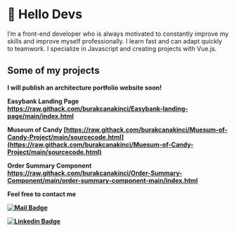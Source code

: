 # 🚀 Hello Devs

I’m a front-end developer who is always motivated to constantly improve my skills and improve myself professionally. I learn fast and can adapt quickly to teamwork. I specialize in Javascript and creating projects with Vue.js.

## Some of my projects

<b>I will publish an architecture portfolio website soon!<b>

<b>Easybank Landing Page<b>
https://raw.githack.com/burakcanakinci/Easybank-landing-page/main/index.html

<b>Museum of Candy<b>
[https://raw.githack.com/burakcanakinci/Muesum-of-Candy-Project/main/sourcecode.html](https://raw.githack.com/burakcanakinci/Muesum-of-Candy-Project/main/sourcecode.html)

<b>Order Summary Component<b>
https://raw.githack.com/burakcanakinci/Order-Summary-Component/main/order-summary-component-main/index.html




Feel free to contact me

[![Mail Badge](https://img.shields.io/badge/email-c14438?style=for-the-badge&logo=Gmail&logoColor=white&link=mailto:burakakinci.bca@gmail.com)](mailto:burakakinci.bca@gmail.com)

[![Linkedin Badge](https://img.shields.io/badge/linkedin-%230077B5.svg?&style=for-the-badge&logo=linkedin&logoColor=white)](https://www.linkedin.com/in/burakcanakinci/)
